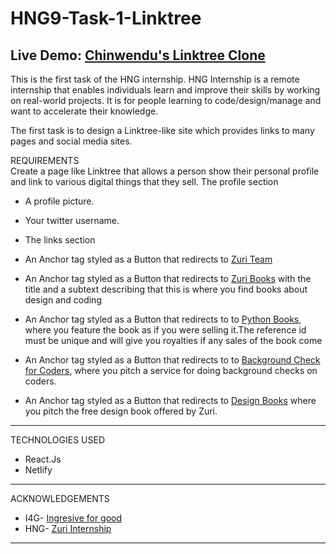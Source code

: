 # HNG9-Task-1-Linktree
Live Demo: 	[Chinwendu's Linktree Clone ](https://chinwendu-nweje-hng-linktree.netlify.app)
-----------------------------------------------------

This is the first task of the HNG internship. HNG Internship is a remote internship that enables individuals learn and improve their skills by working on real-world projects. It is for people learning to code/design/manage and want to accelerate their knowledge.
<br/>

The first task is to design a Linktree-like site which provides links to many pages and social media sites.
<br/>

REQUIREMENTS <br>
Create a page like Linktree that allows a person show their personal profile and link to various digital things that they sell.
The profile section

- A profile picture.
- Your twitter username.
- The links section

- An Anchor tag styled as a Button that redirects to [Zuri Team](https://training.zuri.team)
- An Anchor tag styled as a Button that redirects to [Zuri Books](http://books.zuri.team) with the title and a subtext describing that this is where you find books about design and coding
- An Anchor tag styled as a Button that redirects to to [Python Books](https://books.zuri.team/python-for-beginners?ref_id=), where you feature the book as if you were selling it.The reference id must be unique and will give you royalties if any sales of the book come
- An Anchor tag styled as a Button that redirects to to [Background Check for Coders](https://background.zuri.team), where you pitch a service for doing background checks on coders.
- An Anchor tag styled as a Button that redirects to [Design Books](https://books.zuri.team/design-rules0) where you pitch the free design book offered by Zuri.
------------------------------------------------
TECHNOLOGIES USED <br>
- React.Js
- Netlify
----------------------------
ACKNOWLEDGEMENTS <br>
- I4G- [Ingresive for good](https://ingressive.org)
- HNG- [Zuri Internship](https://zuri.team)
---------------------------------------------
